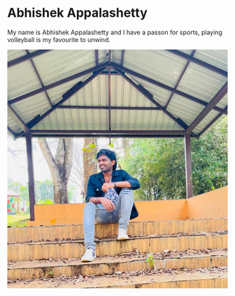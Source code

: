 # Abhishek Appalashetty

My name is Abhishek Appalashetty and I have a passon for sports, playing volleyball is my favourite to unwind.

![Abhishek Appalashetty](Abhishek.jpg)

